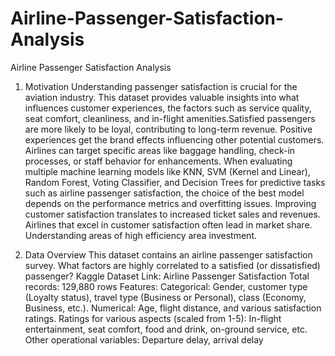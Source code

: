 # Airline-Passenger-Satisfaction-Analysis
Airline Passenger Satisfaction Analysis


1. Motivation
Understanding passenger satisfaction is crucial for the aviation industry. This dataset provides
valuable insights into what influences customer experiences, the factors such as service
quality, seat comfort, cleanliness, and in-flight amenities.Satisfied passengers are more likely
to be loyal, contributing to long-term revenue. Positive experiences get the brand effects
influencing other potential customers. Airlines can target specific areas like baggage handling,
check-in processes, or staff behavior for enhancements.
When evaluating multiple machine learning models like KNN, SVM (Kernel and Linear),
Random Forest, Voting Classifier, and Decision Trees for predictive tasks such as airline
passenger satisfaction, the choice of the best model depends on the performance metrics and
overfitting issues. Improving customer satisfaction translates to increased ticket sales and
revenues. Airlines that excel in customer satisfaction often lead in market share.
Understanding areas of high efficiency area investment.


2. Data Overview
This dataset contains an airline passenger satisfaction survey. What factors are highly
correlated to a satisfied (or dissatisfied) passenger?
Kaggle Dataset Link: Airline Passenger Satisfaction
Total records: 129,880 rows
Features:
Categorical: Gender, customer type (Loyalty status), travel type (Business or Personal), class
(Economy, Business, etc.).
Numerical: Age, flight distance, and various satisfaction ratings.
Ratings for various aspects (scaled from 1-5): In-flight entertainment, seat comfort, food and
drink, on-ground service, etc.
Other operational variables: Departure delay, arrival delay
